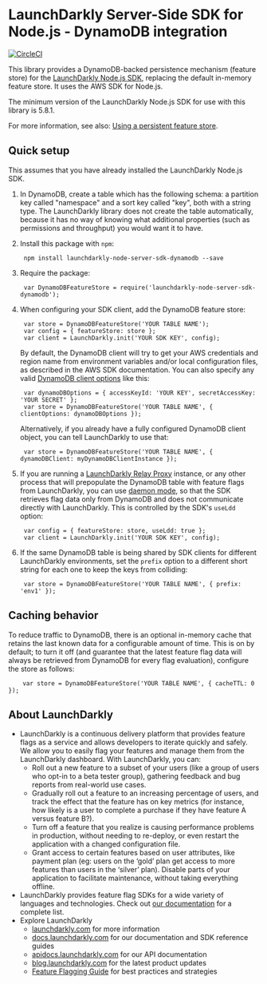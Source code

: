 # LaunchDarkly Server-Side SDK for Node.js - DynamoDB integration

[![CircleCI](https://circleci.com/gh/launchdarkly/node-server-sdk-dynamodb.svg?style=svg)](https://circleci.com/gh/launchdarkly/node-server-sdk-dynamodb)

This library provides a DynamoDB-backed persistence mechanism (feature store) for the [LaunchDarkly Node.js SDK](https://github.com/launchdarkly/node-server-sdk), replacing the default in-memory feature store. It uses the AWS SDK for Node.js.

The minimum version of the LaunchDarkly Node.js SDK for use with this library is 5.8.1.

For more information, see also: [Using a persistent feature store](https://docs.launchdarkly.com/v2.0/docs/using-a-persistent-feature-store).

## Quick setup

This assumes that you have already installed the LaunchDarkly Node.js SDK.

1. In DynamoDB, create a table which has the following schema: a partition key called "namespace" and a sort key called "key", both with a string type. The LaunchDarkly library does not create the table automatically, because it has no way of knowing what additional properties (such as permissions and throughput) you would want it to have.

2. Install this package with `npm`:

        npm install launchdarkly-node-server-sdk-dynamodb --save

3. Require the package:

        var DynamoDBFeatureStore = require('launchdarkly-node-server-sdk-dynamodb');

4. When configuring your SDK client, add the DynamoDB feature store:

        var store = DynamoDBFeatureStore('YOUR TABLE NAME');
        var config = { featureStore: store };
        var client = LaunchDarkly.init('YOUR SDK KEY', config);

    By default, the DynamoDB client will try to get your AWS credentials and region name from environment variables and/or local configuration files, as described in the AWS SDK documentation. You can also specify any valid [DynamoDB client options](https://docs.aws.amazon.com/AWSJavaScriptSDK/latest/AWS/DynamoDB.html#constructor-property) like this:

        var dynamoDBOptions = { accessKeyId: 'YOUR KEY', secretAccessKey: 'YOUR SECRET' };
        var store = DynamoDBFeatureStore('YOUR TABLE NAME', { clientOptions: dynamoDBOptions });

    Alternatively, if you already have a fully configured DynamoDB client object, you can tell LaunchDarkly to use that:

        var store = DynamoDBFeatureStore('YOUR TABLE NAME', { dynamoDBClient: myDynamoDBClientInstance });

5. If you are running a [LaunchDarkly Relay Proxy](https://github.com/launchdarkly/ld-relay) instance, or any other process that will prepopulate the DynamoDB table with feature flags from LaunchDarkly, you can use [daemon mode](https://github.com/launchdarkly/ld-relay#daemon-mode), so that the SDK retrieves flag data only from DynamoDB and does not communicate directly with LaunchDarkly. This is controlled by the SDK's `useLdd` option:

        var config = { featureStore: store, useLdd: true };
        var client = LaunchDarkly.init('YOUR SDK KEY', config);

6. If the same DynamoDB table is being shared by SDK clients for different LaunchDarkly environments, set the `prefix` option to a different short string for each one to keep the keys from colliding:

        var store = DynamoDBFeatureStore('YOUR TABLE NAME', { prefix: 'env1' });

## Caching behavior

To reduce traffic to DynamoDB, there is an optional in-memory cache that retains the last known data for a configurable amount of time. This is on by default; to turn it off (and guarantee that the latest feature flag data will always be retrieved from DynamoDB for every flag evaluation), configure the store as follows:

        var store = DynamoDBFeatureStore('YOUR TABLE NAME', { cacheTTL: 0 });

## About LaunchDarkly

* LaunchDarkly is a continuous delivery platform that provides feature flags as a service and allows developers to iterate quickly and safely. We allow you to easily flag your features and manage them from the LaunchDarkly dashboard.  With LaunchDarkly, you can:
    * Roll out a new feature to a subset of your users (like a group of users who opt-in to a beta tester group), gathering feedback and bug reports from real-world use cases.
    * Gradually roll out a feature to an increasing percentage of users, and track the effect that the feature has on key metrics (for instance, how likely is a user to complete a purchase if they have feature A versus feature B?).
    * Turn off a feature that you realize is causing performance problems in production, without needing to re-deploy, or even restart the application with a changed configuration file.
    * Grant access to certain features based on user attributes, like payment plan (eg: users on the ‘gold’ plan get access to more features than users in the ‘silver’ plan). Disable parts of your application to facilitate maintenance, without taking everything offline.
* LaunchDarkly provides feature flag SDKs for a wide variety of languages and technologies. Check out [our documentation](https://docs.launchdarkly.com/docs) for a complete list.
* Explore LaunchDarkly
    * [launchdarkly.com](https://www.launchdarkly.com/ "LaunchDarkly Main Website") for more information
    * [docs.launchdarkly.com](https://docs.launchdarkly.com/  "LaunchDarkly Documentation") for our documentation and SDK reference guides
    * [apidocs.launchdarkly.com](https://apidocs.launchdarkly.com/  "LaunchDarkly API Documentation") for our API documentation
    * [blog.launchdarkly.com](https://blog.launchdarkly.com/  "LaunchDarkly Blog Documentation") for the latest product updates
    * [Feature Flagging Guide](https://github.com/launchdarkly/featureflags/  "Feature Flagging Guide") for best practices and strategies
